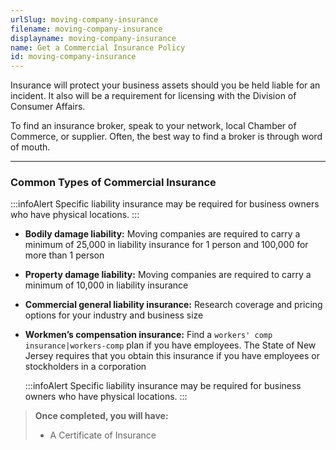```yaml
---
urlSlug: moving-company-insurance
filename: moving-company-insurance
displayname: moving-company-insurance
name: Get a Commercial Insurance Policy
id: moving-company-insurance
---
```

Insurance will protect your business assets should you be held liable for an incident. It also will be a requirement for licensing with the Division of Consumer Affairs.

To find an insurance broker, speak to your network, local Chamber of Commerce, or supplier. Often, the best way to find a broker is through word of mouth.

- - -

### Common Types of Commercial Insurance

:::infoAlert 
 Specific liability insurance may be required for business owners who have physical locations.
:::

* **Bodily damage liability:** Moving companies are required to carry a minimum of 25,000 in liability insurance for 1 person and 100,000 for more than 1 person
* **Property damage liability:** Moving companies are required to carry a minimum of 10,000 in liability insurance
* **Commercial general liability insurance:** Research coverage and pricing options for your industry and business size
* **Workmen’s compensation insurance:** Find a `workers' comp insurance|workers-comp` plan if you have employees. The State of New Jersey requires that you obtain this insurance if you have employees or stockholders in a corporation

  :::infoAlert 
   Specific liability insurance may be required for business owners who have physical locations.
  :::

> **Once completed, you will have:**
>
> * A Certificate of Insurance